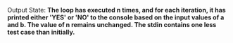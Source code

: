 Output State: **The loop has executed n times, and for each iteration, it has printed either 'YES' or 'NO' to the console based on the input values of a and b. The value of n remains unchanged. The stdin contains one less test case than initially.**
